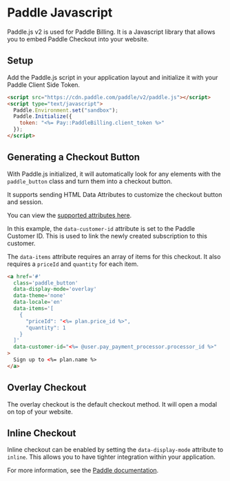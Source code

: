 # Paddle Javascript

Paddle.js v2 is used for Paddle Billing. It is a Javascript library that allows you to embed
Paddle Checkout into your website.

## Setup

Add the Paddle.js script in your application layout and initialize it with your Paddle Client Side Token.

```html
<script src="https://cdn.paddle.com/paddle/v2/paddle.js"></script>
<script type="text/javascript">
  Paddle.Environment.set("sandbox");
  Paddle.Initialize({
    token: "<%= Pay::PaddleBilling.client_token %>"
  });
</script>
```

## Generating a Checkout Button

With Paddle.js initialized, it will automatically look for any elements with the `paddle_button`
class and turn them into a checkout button.

It supports sending HTML Data Attributes to customize the checkout button and session.

You can view the [supported attributes here](https://developer.paddle.com/paddlejs/html-data-attributes).

In this example, the `data-customer-id` attribute is set to the Paddle Customer ID. This is used
to link the newly created subscription to this customer.

The `data-items` attribute requires an array of items for this checkout. It also requires a
`priceId` and `quantity` for each item.

```html
<a href='#'
  class='paddle_button'
  data-display-mode='overlay'
  data-theme='none'
  data-locale='en'
  data-items='[
    {
      "priceId": "<%= plan.price_id %>",
      "quantity": 1
    }
  ]'
  data-customer-id="<%= @user.pay_payment_processor.processor_id %>"
>
  Sign up to <%= plan.name %>
</a>
```

## Overlay Checkout

The overlay checkout is the default checkout method. It will open a modal on top of your website.

## Inline Checkout

Inline checkout can be enabled by setting the `data-display-mode` attribute to `inline`. This allows
you to have tighter integration within your application.

For more information, see the [Paddle documentation](https://developer.paddle.com/build/checkout/build-branded-inline-checkout).
